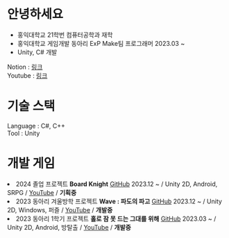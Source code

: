 <body>
<div class="header">
  <h1>안녕하세요</h1>
</div>

<ul class="list-style">
  <li>홍익대학교 21학번 컴퓨터공학과 재학</li>
  <li>홍익대학교 게임개발 동아리 ExP Make팀 프로그래머 2023.03 ~</li>
  <li>Unity, C# 개발</li>
</ul>

<div>
  Notion : <a href="https://www.notion.so/487ee1fe554b440a85a5e2f0f801a762?pvs=4">링크</a><br>
  Youtube : <a href="https://www.youtube.com/channel/UCLW1WoUOPQnU9VNn5HXVcAw">링크</a>
</div>

<div class="header">
  <h1>기술 스택</h1>
</div>

<div>
  Language : C#, C++<br>
  Tool : Unity
</div>

<div class="header">
  <h1>개발 게임</h1>
</div>

<div>
    <li>2024 졸업 프로젝트 <b>Board Knight</b> <a href="https://github.com/OnlyMutalisk/2024-Unity.Capstone">GitHub</a> 2023.12 ~ / Unity 2D, Android, SRPG / <a href="https://youtu.be/tLCPic1IDGY?feature=shared">YouTube</a> / <b>기획중</b></li>
    <li>2023 동아리 겨울방학 프로젝트 <b>Wave : 파도의 파고</b> <a href="https://github.com/OnlyMutalisk/2024-Unity.EXP.Wave">GitHub</a> 2023.12 ~ / Unity 2D, Windows, 퍼즐 / <a href="https://www.youtube.com/watch?v=urHN5A9kBh4">YouTube</a> / <b>개발중</b></li>
    <li>2023 동아리 1학기 프로젝트 <b>홀로 잠 못 드는 그대를 위해</b> <a href="https://github.com/OnlyMutalisk/2023-Unity.EXP.Escape">GitHub</a> 2023.03 ~ / Unity 2D, Android, 방탈출 / <a href="https://youtu.be/qtqSEp7TAGI?feature=shared">YouTube</a> / <b>개발중</b></li>


</div>
</body>
